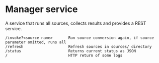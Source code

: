 # Manager service
A service that runs all sources, collects results and provides a REST service.
```
/invoke?<source name>       Run source conversion again, if source parameter omitted, runs all
/refresh                    Refresh sources in sources/ directory
/status                     Returns current status as JSON
/                           HTTP return of some logs
```

